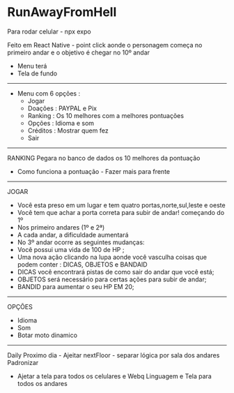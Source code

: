 # RunAwayFromHell

Para rodar celular - npx expo

Feito em React Native - point click aonde o personagem começa no primeiro andar e o objetivo é chegar no 10º andar

 - Menu terá
 - Tela de fundo
 ----------------------------------------------------
 - Menu com 6 opções : 
    - Jogar 
    - Doações : PAYPAL e Pix
    - Ranking : Os 10 melhores com a melhores pontuações
    - Opções : Idioma e som
    - Créditos : Mostrar quem fez
    - Sair
----------------------------------------------------
   RANKING
   Pegara no banco de dados os 10 melhores da pontuação
   - Como funciona a pontuação - Fazer mais para frente
----------------------------------------------------
  JOGAR   
 - Você esta preso em um lugar e tem quatro portas,norte,sul,leste e oeste
 - Você tem que achar a porta correta para subir de andar! começando do 1º
 - Nos primeiro andares (1º e 2ª) 
 - A cada andar, a dificuldade aumentará
 - No 3º andar ocorre as seguintes mudanças: 
 - Você possui uma vida de 100 de HP ;
 - Uma nova ação clicando na lupa aonde você vasculha coisas que podem conter : DICAS, OBJETOS e BANDAID
 - DICAS você encontrará pistas de como sair do andar que você está;
 - OBJETOS será necessário para certas ações para subir de andar;
 - BANDID para aumentar o seu HP EM 20;
----------------------------------------------------
OPÇÕES
- Idioma
- Som
- Botar moto dinamico
----------------------------------------------------
Daily 
Proximo dia - Ajeitar nextFloor - separar lógica por sala dos andares
 Padronizar
 - Ajetar a tela para todos os celulares e Webq
Linguagem e Tela para todos os andares